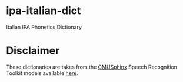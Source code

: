 # ipa-italian-dict
Italian IPA Phonetics Dictionary
# Disclaimer
These dictionaries are takes from the [CMUSphinx](https://cmusphinx.github.io/) Speech Recognition Toolkit models available [here]( https://cmusphinx.github.io/wiki/download/).
